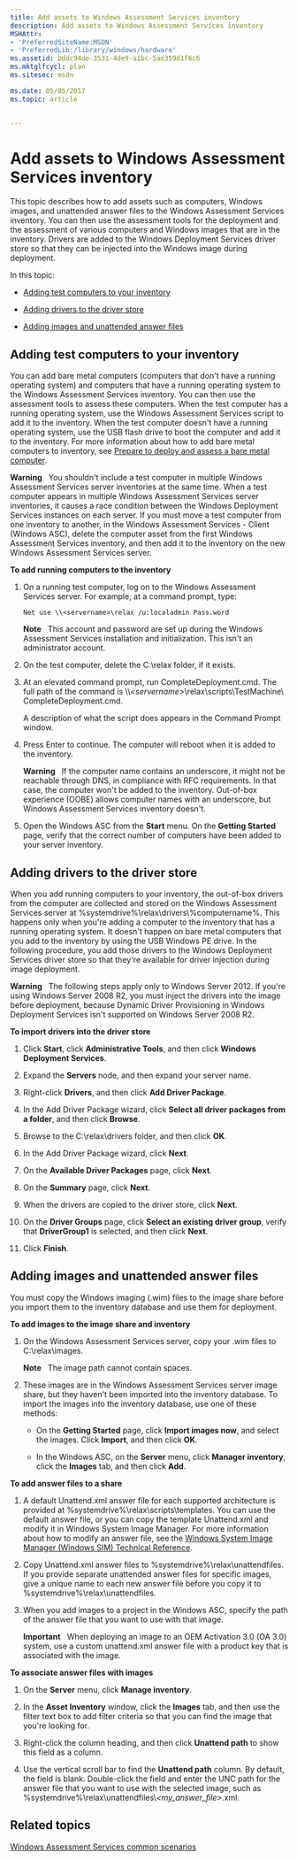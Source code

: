 ```yaml
---
title: Add assets to Windows Assessment Services inventory
description: Add assets to Windows Assessment Services inventory
MSHAttr:
- 'PreferredSiteName:MSDN'
- 'PreferredLib:/library/windows/hardware'
ms.assetid: bddc94de-3531-4de9-a1bc-5ae359d1f6c6
ms.mktglfcycl: plan
ms.sitesec: msdn

ms.date: 05/05/2017
ms.topic: article


---
```


# Add assets to Windows Assessment Services inventory


This topic describes how to add assets such as computers, Windows images, and unattended answer files to the Windows Assessment Services inventory. You can then use the assessment tools for the deployment and the assessment of various computers and Windows images that are in the inventory. Drivers are added to the Windows Deployment Services driver store so that they can be injected into the Windows image during deployment.

In this topic:

-   [Adding test computers to your inventory](#addcomps)

-   [Adding drivers to the driver store](#adddrivers-was)

-   [Adding images and unattended answer files](#addimages-was)

## <a href="" id="addcomps"></a>Adding test computers to your inventory


You can add bare metal computers (computers that don't have a running operating system) and computers that have a running operating system to the Windows Assessment Services inventory. You can then use the assessment tools to assess these computers. When the test computer has a running operating system, use the Windows Assessment Services script to add it to the inventory. When the test computer doesn't have a running operating system, use the USB flash drive to boot the computer and add it to the inventory. For more information about how to add bare metal computers to inventory, see [Prepare to deploy and assess a bare metal computer](prepare-to-deploy-and-assess-a-bare-metal-computer.md).

**Warning**  
You shouldn't include a test computer in multiple Windows Assessment Services server inventories at the same time. When a test computer appears in multiple Windows Assessment Services server inventories, it causes a race condition between the Windows Deployment Services instances on each server. If you must move a test computer from one inventory to another, in the Windows Assessment Services - Client (Windows ASC), delete the computer asset from the first Windows Assessment Services inventory, and then add it to the inventory on the new Windows Assessment Services server.

 

**To add running computers to the inventory**

1.  On a running test computer, log on to the Windows Assessment Services server. For example, at a command prompt, type:

    ```
    Net use \\<servername>\relax /u:localadmin Pass.word
    ```

    **Note**  
    This account and password are set up during the Windows Assessment Services installation and initialization. This isn't an administrator account.

     

2.  On the test computer, delete the C:\\relax folder, if it exists.

3.  At an elevated command prompt, run CompleteDeployment.cmd. The full path of the command is \\\\*&lt;servername&gt;*\\relax\\scripts\\TestMachine\\ CompleteDeployment.cmd.

    A description of what the script does appears in the Command Prompt window.

4.  Press Enter to continue. The computer will reboot when it is added to the inventory.

    **Warning**  
    If the computer name contains an underscore, it might not be reachable through DNS, in compliance with RFC requirements. In that case, the computer won't be added to the inventory. Out-of-box experience (OOBE) allows computer names with an underscore, but Windows Assessment Services inventory doesn't.

     

5.  Open the Windows ASC from the **Start** menu. On the **Getting Started** page, verify that the correct number of computers have been added to your server inventory.

## <a href="" id="adddrivers-was"></a>Adding drivers to the driver store


When you add running computers to your inventory, the out-of-box drivers from the computer are collected and stored on the Windows Assessment Services server at %systemdrive%\\relax\\drivers\\%computername%. This happens only when you're adding a computer to the inventory that has a running operating system. It doesn't happen on bare metal computers that you add to the inventory by using the USB Windows PE drive. In the following procedure, you add those drivers to the Windows Deployment Services driver store so that they're available for driver injection during image deployment.

**Warning**  
The following steps apply only to Windows Server 2012. If you're using Windows Server 2008 R2, you must inject the drivers into the image before deployment, because Dynamic Driver Provisioning in Windows Deployment Services isn't supported on Windows Server 2008 R2.

 

**To import drivers into the driver store**

1.  Click **Start**, click **Administrative Tools**, and then click **Windows Deployment Services**.

2.  Expand the **Servers** node, and then expand your server name.

3.  Right-click **Drivers**, and then click **Add Driver Package**.

4.  In the Add Driver Package wizard, click **Select all driver packages from a folder**, and then click **Browse**.

5.  Browse to the C:\\relax\\drivers folder, and then click **OK**.

6.  In the Add Driver Package wizard, click **Next**.

7.  On the **Available Driver Packages** page, click **Next**.

8.  On the **Summary** page, click **Next**.

9.  When the drivers are copied to the driver store, click **Next**.

10. On the **Driver Groups** page, click **Select an existing driver group**, verify that **DriverGroup1** is selected, and then click **Next**.

11. Click **Finish**.

## <a href="" id="addimages-was"></a>Adding images and unattended answer files


You must copy the Windows imaging (.wim) files to the image share before you import them to the inventory database and use them for deployment.

**To add images to the image share and inventory**

1.  On the Windows Assessment Services server, copy your .wim files to C:\\relax\\images.

    **Note**  
    The image path cannot contain spaces.

     

2.  These images are in the Windows Assessment Services server image share, but they haven't been imported into the inventory database. To import the images into the inventory database, use one of these methods:

    -   On the **Getting Started** page, click **Import images now**, and select the images. Click **Import**, and then click **OK**.

    -   In the Windows ASC, on the **Server** menu, click **Manager inventory**, click the **Images** tab, and then click **Add**.

**To add answer files to a share**

1.  A default Unattend.xml answer file for each supported architecture is provided at %systemdrive%\\relax\\scripts\\templates. You can use the default answer file, or you can copy the template Unattend.xml and modify it in Windows System Image Manager. For more information about how to modify an answer file, see the [Windows System Image Manager (Windows SIM) Technical Reference](http://go.microsoft.com/fwlink/?LinkId=214570).

2.  Copy Unattend.xml answer files to %systemdrive%\\relax\\unattendfiles. If you provide separate unattended answer files for specific images, give a unique name to each new answer file before you copy it to %systemdrive%\\relax\\unattendfiles.

3.  When you add images to a project in the Windows ASC, specify the path of the answer file that you want to use with that image.

    **Important**  
    When deploying an image to an OEM Activation 3.0 (OA 3.0) system, use a custom unattend.xml answer file with a product key that is associated with the image.

     

**To associate answer files with images**

1.  On the **Server** menu, click **Manage inventory**.

2.  In the **Asset Inventory** window, click the **Images** tab, and then use the filter text box to add filter criteria so that you can find the image that you're looking for.

3.  Right-click the column heading, and then click **Unattend path** to show this field as a column.

4.  Use the vertical scroll bar to find the **Unattend path** column. By default, the field is blank. Double-click the field and enter the UNC path for the answer file that you want to use with the selected image, such as %systemdrive%\\relax\\unattendfiles\\*&lt;my\_answer\_file&gt;*.xml.

## Related topics


[Windows Assessment Services common scenarios](windows-assessment-services-how-to-topics--wastechref.md)

 

 







